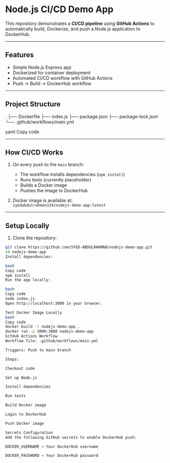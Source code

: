 # Node.js CI/CD Demo App

This repository demonstrates a **CI/CD pipeline** using **GitHub Actions** to automatically build, Dockerize, and push a Node.js application to DockerHub.

---

## Features
- Simple Node.js Express app
- Dockerized for container deployment
- Automated CI/CD workflow with GitHub Actions
- Push → Build → DockerHub workflow

---

## Project Structure
.
├── Dockerfile
├── index.js
├── package.json
├── package-lock.json
└── .github/workflows/main.yml

yaml
Copy code

---

## How CI/CD Works
1. On every push to the `main` branch:
   - The workflow installs dependencies (`npm install`)
   - Runs tests (currently placeholder)
   - Builds a Docker image
   - Pushes the image to DockerHub

2. Docker image is available at:  
`syedabdulrahman134/nodejs-demo-app:latest`

---

## Setup Locally

1. Clone the repository:
```bash
git clone https://github.com/SYED-ABDULRAHMAN/nodejs-demo-app.git
cd nodejs-demo-app
Install dependencies:

bash
Copy code
npm install
Run the app locally:

bash
Copy code
node index.js
Open http://localhost:3000 in your browser.

Test Docker Image Locally
bash
Copy code
docker build -t nodejs-demo-app .
docker run -p 3000:3000 nodejs-demo-app
GitHub Actions Workflow
Workflow file: .github/workflows/main.yml

Triggers: Push to main branch

Steps:

Checkout code

Set up Node.js

Install dependencies

Run tests

Build Docker image

Login to DockerHub

Push Docker image

Secrets Configuration
Add the following GitHub secrets to enable DockerHub push:

DOCKER_USERNAME → Your DockerHub username

DOCKER_PASSWORD → Your DockerHub password

